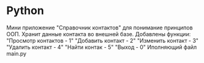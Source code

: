 # Python
Мини приложение "Справочник контактов" для понимание принципов ООП.
Хранит данные контакта во внешней базе.
Добавлены функции:
    "Просмотр контактов - 1"
	"Добавить контакт - 2"
	"Изменить контакт - 3"
	"Удалить контакт - 4"
	"Найти контак - 5"
	"Выход - 0"
Иполняющий файл main.py